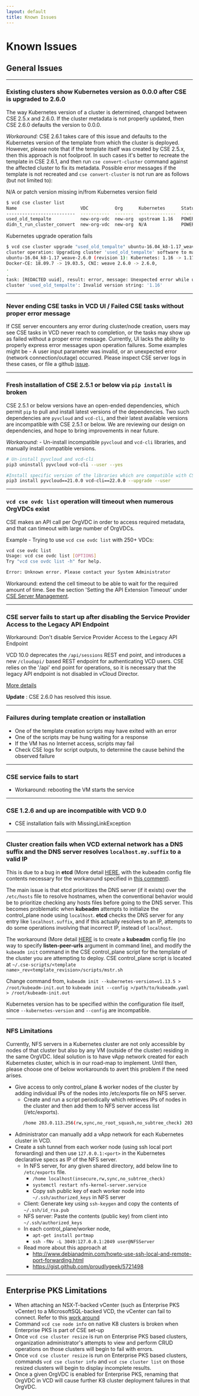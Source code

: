 ```yaml
---
layout: default
title: Known Issues
---
```

# Known Issues

<a name="general"></a>
## General Issues
---

### Existing clusters show Kubernetes version as 0.0.0 after CSE is upgraded to 2.6.0
The way Kubernetes version of a cluster is determined, changed between
CSE 2.5.x and 2.6.0. If the cluster metadata is not properly updated, then
CSE 2.6.0 defaults the version to 0.0.0.

*Workaround:* CSE 2.6.1 takes care of this issue and defaults to the Kubernetes
version of the template from which the cluster is deployed. However, please note
that if the template itself was created by CSE 2.5.x, then this approach is not
foolproof. In such cases it's better to recreate the template in CSE 2.6.1, and
then run `cse convert-cluster` command against the affected cluster to fix its
metadata. Possible error messages if the template is not recreated and
`cse convert-cluster` is not run are as follows (but not limited to):

N/A or patch version missing in/from Kubernetes version field
```sh
$ vcd cse cluster list
Name                        VDC          Org      Kubernetes      Status      Provider
--------------------------  -----------  -------  --------------  ----------  ----------
used_old_tempalte           new-org-vdc  new-org  upstream 1.16   POWERED_ON  native
didn_t_run_cluster_convert  new-org-vdc  new-org  N/A             POWERED_ON  native
```

Kubernetes upgrade operation fails
```sh
$ vcd cse cluster upgrade "used_old_tempalte" ubuntu-16.04_k8-1.17_weave-2.6.0 1
cluster operation: Upgrading cluster 'used_old_tempalte' software to match template
ubuntu-16.04_k8-1.17_weave-2.6.0 (revision 1): Kubernetes: 1.16 -> 1.17.2,
Docker-CE: 18.09.7 -> 19.03.5, CNI: weave 2.6.0 -> 2.6.0,
.
.
task: [REDACTED uuid], result: error, message: Unexpected error while upgrading
cluster 'used_old_tempalte': Invalid version string: '1.16'
```

---
### Never ending CSE tasks in VCD UI / Failed CSE tasks without proper error message
If CSE server encounters any error during cluster/node creation, users may see
CSE tasks in VCD never reach to completion, or the tasks may show up as failed
without a proper error message. Currently, UI lacks the ability to properly
express error messages upon operation failures. Some examples might be - A user
input parameter was invalid, or an unexpected error (network connection/outage)
occurred. Please inspect CSE server logs in these cases, or file a github
[issue](https://github.com/vmware/container-service-extension/issues).

---
### Fresh installation of CSE 2.5.1 or below via `pip install` is broken
CSE 2.5.1 or below versions have an open-ended dependencies, which permit `pip`
to pull and install latest versions of the dependencies. Two such dependencies
are `pyvcloud` and `vcd-cli`, and their latest available versions are
incompatible with CSE 2.5.1 or below. We are reviewing our design on
dependencies, and hope to bring improvements in near future.

*Workaround:* - Un-install incompatible `pyvcloud` and `vcd-cli` libraries, and
manually install compatible versions.

```sh
# Un-install pyvcloud and vcd-cli
pip3 uninstall pyvcloud vcd-cli --user --yes

#Install specific version of the libraries which are compatible with CSE 2.5.1 and CSE 2.0.0
pip3 install pyvcloud==21.0.0 vcd-cli==22.0.0 --upgrade --user
```
---
### `vcd cse ovdc list` operation will timeout when numerous OrgVDCs exist

CSE makes an API call per OrgVDC in order to access required metadata, and that
can timeout with large number of OrgVDCs.

Example - Trying to use `vcd cse ovdc list` with 250+ VDCs:

```sh
vcd cse ovdc list
Usage: vcd cse ovdc list [OPTIONS]
Try "vcd cse ovdc list -h" for help.

Error: Unknown error. Please contact your System Administrator
```

Workaround: extend the cell timeout to be able to wait for the required amount of time. See the section 'Setting the API Extension Timeout' under [CSE Server Management](https://vmware.github.io/container-service-extension/CSE_SERVER_MANAGEMENT.html#extension-timeout).

---
### CSE server fails to start up after disabling the Service Provider Access to the Legacy API Endpoint

Workaround: Don't disable Service Provider Access to the Legacy API Endpoint

VCD 10.0 deprecates the `/api/sessions` REST end point, and introduces a new
`/cloudapi/` based REST endpoint for authenticating VCD users. CSE relies on
the '/api' end point for operations, so it is necessary that the legacy API
endpoint is not disabled in vCloud Director.

[More details](https://docs.vmware.com/en/vCloud-Director/10.0/com.vmware.vcloud.install.doc/GUID-84390C8F-E8C5-4137-A1A5-53EC27FE0024.html)

**Update** : CSE 2.6.0 has resolved this issue.

---
### Failures during template creation or installation

- One of the template creation scripts may have exited with an error
- One of the scripts may be hung waiting for a response
- If the VM has no Internet access, scripts may fail
- Check CSE logs for script outputs, to determine the cause behind the observed failure

---
### CSE service fails to start

- Workaround: rebooting the VM starts the service

---
### CSE 1.2.6 and up are incompatible with VCD 9.0

- CSE installation fails with MissingLinkException

---
### Cluster creation fails when VCD external network has a DNS suffix and the DNS server resolves `localhost.my.suffix` to a valid IP

This is due to a bug in **etcd** (More detail [HERE](https://github.com/kubernetes/kubernetes/issues/57709),
with the kubeadm config file contents necessary for the workaround specified in
[this comment](https://github.com/kubernetes/kubernetes/issues/57709#issuecomment-355709778)).

The main issue is that etcd prioritizes the DNS server (if it exists) over the
`/etc/hosts` file to resolve hostnames, when the conventional behavior would be
to prioritize checking any hosts files before going to the DNS server. This
becomes problematic when **kubeadm** attempts to initialize the control_plane node
using `localhost`. **etcd** checks the DNS server for any entry like
`localhost.suffix`, and if this actually resolves to an IP, attempts to do some
operations involving that incorrect IP, instead of `localhost`.

The workaround (More detail [HERE](https://github.com/kubernetes/kubernetes/issues/57709#issuecomment-355709778)
is to create a **kubeadm** config file (no way to specify **listen-peer-urls**
argument in command line), and modify the `kubeadm init` command in the CSE
control_plane script for the template of the cluster you are attempting to deploy.
CSE control_plane script is located at
`~/.cse-scripts/<template name>_rev<template_revision>/scripts/mstr.sh`

Change command from,
`kubeadm init --kubernetes-version=v1.13.5 > /root/kubeadm-init.out`
to
`kubeadm init --config >/path/to/kubeadm.yaml > /root/kubeadm-init.out`

Kubernetes version has to be specified within the configuration file itself,
since `--kubernetes-version` and `--config` are incompatible.

---
<a name="nfs"></a>
### NFS Limitations

Currently, NFS servers in a Kubernetes cluster are not only accessible
by nodes of that cluster but also by any VM (outside of the cluster)
residing in the same OrgVDC. Ideal solution is to have vApp network
created for each Kubernetes cluster, which is in our road-map to
implement. Until then, please choose one of below workarounds to
avert this problem if the need arises.

* Give access to only control_plane & worker nodes of the cluster by adding individual
  IPs of the nodes into /etc/exports file on NFS server.
    * Create and run a script periodically which retrieves IPs of nodes in the
      cluster and then add them to NFS server access list (/etc/exports).
    ```sh
       /home 203.0.113.256(rw,sync,no_root_squash,no_subtree_check) 203.0.113.257(rw,sync,no_root_squash,no_subtree_check)
    ```
* Administrator can manually add a vApp network for each Kubernetes cluster in VCD.
* Create a ssh tunnel from each worker node (using ssh local port forwarding) and then
  use `127.0.0.1:<port>` in the Kubernetes declarative specs as IP of the NFS server.
    * In NFS server, for any given shared directory, add below line to `/etc/exports` file.
      * `/home localhost(insecure,rw,sync,no_subtree_check)`
      * `systemctl restart nfs-kernel-server.service`
      * Copy ssh public key of each worker node into `~/.ssh/authorized_keys` in NFS server
    * Client: Generate key using `ssh-keygen` and copy the contents of `~/.ssh/id_rsa.pub`
    * NFS server: Paste the contents (public key) from client into `~/.ssh/authorized_keys`
    * In each control_plane/worker node,
      * `apt-get install portmap`
      * `ssh -fNv -L 3049:127.0.0.1:2049 user@NFSServer`
    * Read more about this approach at
      * http://www.debianadmin.com/howto-use-ssh-local-and-remote-port-forwarding.html
      * https://gist.github.com/proudlygeek/5721498

---
<a name="ent-pks"></a>
## Enterprise PKS Limitations

* When attaching an NSX-T-backed vCenter (such as Enterprise PKS vCenter) to a
MicrosoftSQL-backed VCD, the vCenter can fail to connect. Refer to this
[work around](https://docs.vmware.com/en/vCloud-Director/9.7/rn/vmware-vcloud-director-for-service-providers-97-release-notes.html)
* Command `vcd cse node info` on native K8 clusters is broken when
Enterprise PKS is part of CSE set-up
* Once `vcd cse cluster resize` is run on Enterprise PKS based clusters,
organization administrator's attempts to view and perform CRUD operations on those
clusters will begin to fail with errors.
* Once `vcd cse cluster resize` is run on Enterprise PKS based clusters, commands
`vcd cse cluster info` and `vcd cse cluster list` on those resized clusters will begin to display
incomplete results.
* Once a given OrgVDC is enabled for Enterprise PKS,
renaming that OrgVDC in VCD will cause further K8 cluster deployment
failures in that OrgVDC.

